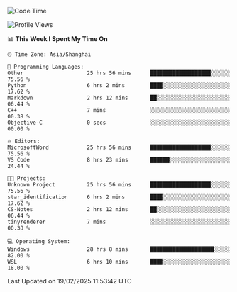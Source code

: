 <!--START_SECTION:waka-->
![Code Time](http://img.shields.io/badge/Code%20Time-2%2C309%20hrs%206%20mins-blue)

![Profile Views](http://img.shields.io/badge/Profile%20Views-4-blue)

📊 **This Week I Spent My Time On** 

```text
🕑︎ Time Zone: Asia/Shanghai

💬 Programming Languages: 
Other                    25 hrs 56 mins      ███████████████████░░░░░░   75.56 % 
Python                   6 hrs 2 mins        ████░░░░░░░░░░░░░░░░░░░░░   17.62 % 
Markdown                 2 hrs 12 mins       ██░░░░░░░░░░░░░░░░░░░░░░░   06.44 % 
C++                      7 mins              ░░░░░░░░░░░░░░░░░░░░░░░░░   00.38 % 
Objective-C              0 secs              ░░░░░░░░░░░░░░░░░░░░░░░░░   00.00 % 

🔥 Editors: 
MicrosoftWord            25 hrs 56 mins      ███████████████████░░░░░░   75.56 % 
VS Code                  8 hrs 23 mins       ██████░░░░░░░░░░░░░░░░░░░   24.44 % 

🐱‍💻 Projects: 
Unknown Project          25 hrs 56 mins      ███████████████████░░░░░░   75.56 % 
star_identification      6 hrs 2 mins        ████░░░░░░░░░░░░░░░░░░░░░   17.62 % 
CS-Notes                 2 hrs 12 mins       ██░░░░░░░░░░░░░░░░░░░░░░░   06.44 % 
tinyrenderer             7 mins              ░░░░░░░░░░░░░░░░░░░░░░░░░   00.38 % 

💻 Operating System: 
Windows                  28 hrs 8 mins       ████████████████████░░░░░   82.00 % 
WSL                      6 hrs 10 mins       ████░░░░░░░░░░░░░░░░░░░░░   18.00 % 
```


 Last Updated on 19/02/2025 11:53:42 UTC
<!--END_SECTION:waka-->